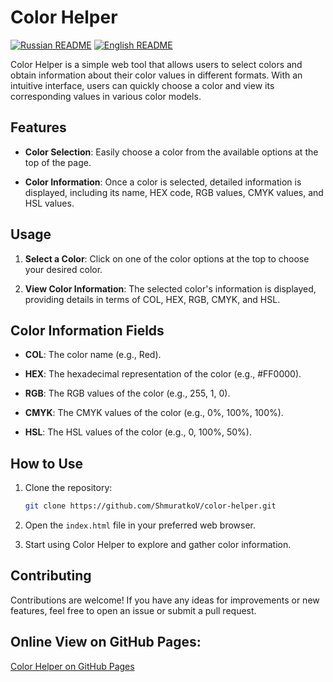 # Color Helper

[![Russian README](https://raw.githubusercontent.com/hjnilsson/country-flags/master/png100px/ru.png)](README.md) [![English README](https://raw.githubusercontent.com/hjnilsson/country-flags/master/png100px/us.png)](readme_en.md) 

Color Helper is a simple web tool that allows users to select colors and obtain information about their color values in different formats. With an intuitive interface, users can quickly choose a color and view its corresponding values in various color models.

## Features

- **Color Selection**: Easily choose a color from the available options at the top of the page.

- **Color Information**: Once a color is selected, detailed information is displayed, including its name, HEX code, RGB values, CMYK values, and HSL values.

## Usage

1. **Select a Color**: Click on one of the color options at the top to choose your desired color.

2. **View Color Information**: The selected color's information is displayed, providing details in terms of COL, HEX, RGB, CMYK, and HSL.

## Color Information Fields

- **COL**: The color name (e.g., Red).

- **HEX**: The hexadecimal representation of the color (e.g., #FF0000).

- **RGB**: The RGB values of the color (e.g., 255, 1, 0).

- **CMYK**: The CMYK values of the color (e.g., 0%, 100%, 100%).

- **HSL**: The HSL values of the color (e.g., 0, 100%, 50%).

## How to Use

1. Clone the repository:

   ```bash
   git clone https://github.com/ShmuratkoV/color-helper.git
   ```

2. Open the `index.html` file in your preferred web browser.

3. Start using Color Helper to explore and gather color information.

## Contributing

Contributions are welcome! If you have any ideas for improvements or new features, feel free to open an issue or submit a pull request.

## Online View on GitHub Pages:
[Color Helper on GitHub Pages](https://shmuratkov.github.io/color-helper/)